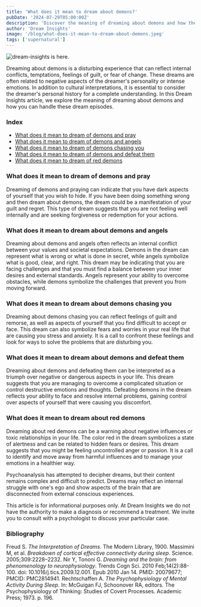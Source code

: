 ```yaml
---
title: 'What does it mean to dream about demons?'
pubDate: '2024-07-29T05:00:00Z'
description: 'Discover the meaning of dreaming about demons and how these dreams can reflect internal conflicts, temptations, and fears. Learn how to interpret these dreams and how to handle them.'
author: 'Dream Insights'
image: '/blog/what-does-it-mean-to-dream-about-demons.jpeg'
tags: ['supernatural']
---
```


![dream-insights is here.](/blog/what-does-it-mean-to-dream-about-demons.jpeg)

Dreaming about demons is a disturbing experience that can reflect internal conflicts, temptations, feelings of guilt, or fear of change. These dreams are often related to negative aspects of the dreamer's personality or intense emotions. In addition to cultural interpretations, it is essential to consider the dreamer's personal history for a complete understanding. In this Dream Insights article, we explore the meaning of dreaming about demons and how you can handle these dream episodes.

### Index

- [What does it mean to dream of demons and pray](#what-does-it-mean-to-dream-of-demons-and-pray)
- [What does it mean to dream of demons and angels](#what-does-it-mean-to-dream-of-demons-and-angels)
- [What does it mean to dream of demons chasing you](#what-does-it-mean-to-dream-of-demons-chasing-you)
- [What does it mean to dream of demons and defeat them](#what-does-it-mean-to-dream-of-demons-and-defeat-them)
- [What does it mean to dream of red demons](#what-does-it-mean-to-dream-of-red-demons)

### What does it mean to dream of demons and pray

Dreaming of demons and praying can indicate that you have dark aspects of yourself that you wish to hide. If you have been doing something wrong and then dream about demons, the dream could be a manifestation of your guilt and regret. This type of dream suggests that you are not feeling well internally and are seeking forgiveness or redemption for your actions.

### What does it mean to dream about demons and angels

Dreaming about demons and angels often reflects an internal conflict between your values ​​and societal expectations. Demons in the dream can represent what is wrong or what is done in secret, while angels symbolize what is good, clear, and right. This dream may be indicating that you are facing challenges and that you must find a balance between your inner desires and external standards. Angels represent your ability to overcome obstacles, while demons symbolize the challenges that prevent you from moving forward.

### What does it mean to dream about demons chasing you

Dreaming about demons chasing you can reflect feelings of guilt and remorse, as well as aspects of yourself that you find difficult to accept or face. This dream can also symbolize fears and worries in your real life that are causing you stress and anxiety. It is a call to confront these feelings and look for ways to solve the problems that are disturbing you.

### What does it mean to dream about demons and defeat them

Dreaming about demons and defeating them can be interpreted as a triumph over negative or dangerous aspects in your life. This dream suggests that you are managing to overcome a complicated situation or control destructive emotions and thoughts. Defeating demons in the dream reflects your ability to face and resolve internal problems, gaining control over aspects of yourself that were causing you discomfort.

### What does it mean to dream about red demons

Dreaming about red demons can be a warning about negative influences or toxic relationships in your life. The color red in the dream symbolizes a state of alertness and can be related to hidden fears or desires. This dream suggests that you might be feeling uncontrolled anger or passion. It is a call to identify and move away from harmful influences and to manage your emotions in a healthier way.

Psychoanalysis has attempted to decipher dreams, but their content remains complex and difficult to predict. Dreams may reflect an internal struggle with one's ego and show aspects of the brain that are disconnected from external conscious experiences.

This article is for informational purposes only. At Dream Insights we do not have the authority to make a diagnosis or recommend a treatment. We invite you to consult with a psychologist to discuss your particular case.

### Bibliography

Freud S. *The Interpretation of Dreams*. The Modern Library, 1900.
Massimini M, et al. *Breakdown of cortical effective connectivity during sleep*. Science. 2005;309:2228–2232.
Nir Y, Tononi G. *Dreaming and the brain: from phenomenology to neurophysiology*. Trends Cogn Sci. 2010 Feb;14(2):88-100. doi: 10.1016/j.tics.2009.12.001. Epub 2010 Jan 14. PMID: 20079677; PMCID: PMC2814941.
Rechtschaffen A. *The Psychophysiology of Mental Activity During Sleep*. In: McGuigan FJ, Schoonover RA, editors. The Psychophysiology of Thinking: Studies of Covert Processes. Academic Press; 1973. p. 196.